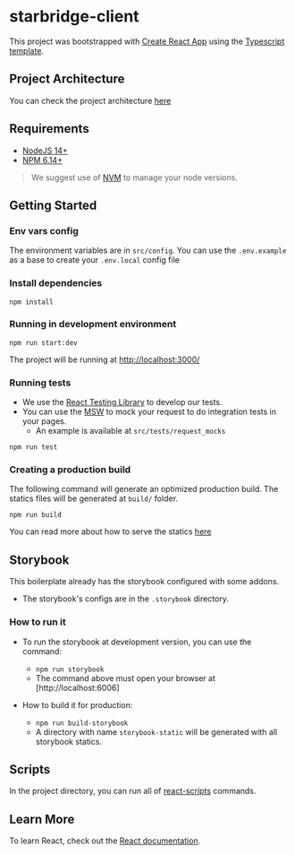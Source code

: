 # starbridge-client

This project was bootstrapped with [Create React App](https://create-react-app.dev/) using the [Typescript template](https://github.com/facebook/create-react-app/tree/master/packages/cra-template-typescript).


## Project Architecture

You can check the project architecture [here](./src/docs/ARCHITECTURE.md)

## Requirements

- [NodeJS 14+](https://nodejs.org/en/)
- [NPM 6.14+](https://www.npmjs.com/)

> We suggest use of [NVM](https://github.com/nvm-sh/nvm/blob/master/README.md) to manage your node versions.

## Getting Started 

### Env vars config

The environment variables are in `src/config`. You can use the `.env.example` as a base to create your `.env.local`
config file

### Install dependencies

```shell
npm install
```

### Running in development environment
```shell
npm run start:dev
```

The project will be running at [http://localhost:3000/](http://localhost:3000/)

### Running tests

- We use the [React Testing Library](https://testing-library.com/docs/react-testing-library/intro/) to develop our tests.
- You can use the [MSW](https://mswjs.io/) to mock your request to do integration tests in your pages.
    - An example is available at `src/tests/request_mocks`

````shell
npm run test
````

### Creating a production build

The following command will generate an optimized production build. The statics files will be generated at `build/` folder.

````shell
npm run build
````

You can read more about how to serve the statics [here](https://create-react-app.dev/docs/deployment/)


## Storybook

This boilerplate already has the storybook configured with some addons.

- The storybook's configs are in the `.storybook` directory.

### How to run it

- To run the storybook at development version, you can use the command:
    - `npm run storybook`
    - The command above must open your browser at [http://localhost:6006]

- How to build it for production:
  - `npm run build-storybook`
  - A directory with name `storybook-static` will be generated with all storybook statics.

## Scripts

In the project directory, you can run all of [react-scripts](https://create-react-app.dev/docs/available-scripts) commands.


## Learn More

To learn React, check out the [React documentation](https://reactjs.org/).

